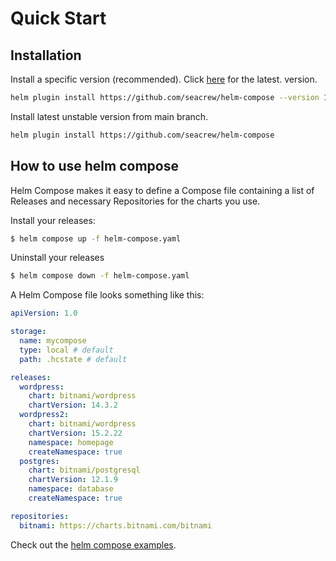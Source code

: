 # Quick Start

## Installation

Install a specific version (recommended). Click [here](https://github.com/seacrew/helm-compose/releases/latest) for the latest. version.

```bash
helm plugin install https://github.com/seacrew/helm-compose --version 1.0.0-beta.1
```

Install latest unstable version from main branch.

```bash
helm plugin install https://github.com/seacrew/helm-compose
```

## How to use helm compose

Helm Compose makes it easy to define a Compose file containing a list of Releases and necessary Repositories for the charts you use.

Install your releases:

```bash
$ helm compose up -f helm-compose.yaml
```

Uninstall your releases

```bash
$ helm compose down -f helm-compose.yaml
```

A Helm Compose file looks something like this:

```yaml
apiVersion: 1.0

storage:
  name: mycompose
  type: local # default
  path: .hcstate # default

releases:
  wordpress:
    chart: bitnami/wordpress
    chartVersion: 14.3.2
  wordpress2:
    chart: bitnami/wordpress
    chartVersion: 15.2.22
    namespace: homepage
    createNamespace: true
  postgres:
    chart: bitnami/postgresql
    chartVersion: 12.1.9
    namespace: database
    createNamespace: true

repositories:
  bitnami: https://charts.bitnami.com/bitnami
```

Check out the [helm compose examples](https://github.com/seacrew/helm-compose/tree/main/examples).
